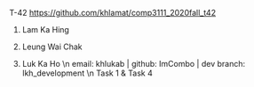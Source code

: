 T-42
https://github.com/khlamat/comp3111_2020fall_t42

1. Lam Ka Hing


2. Leung Wai Chak


3. Luk Ka Ho \n
email: khlukab | github: ImCombo | dev branch: lkh_development \n
Task 1 & Task 4
